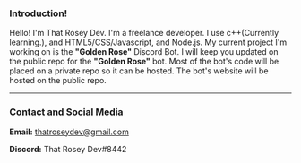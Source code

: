 ### Introduction!
Hello! I'm That Rosey Dev. I'm a freelance developer. I use c++(Currently learning.), and HTML5/CSS/Javascript, and Node.js.
My current project I'm working on is the **"Golden Rose"** Discord Bot. I will keep you updated on the public repo for the **"Golden Rose"** bot.
Most of the bot's code will be placed on a private repo so it can be hosted. The bot's website will be hosted on the public repo.  

--------------------------

### Contact and Social Media
**Email:** thatroseydev@gmail.com 

**Discord:** That Rosey Dev#8442
